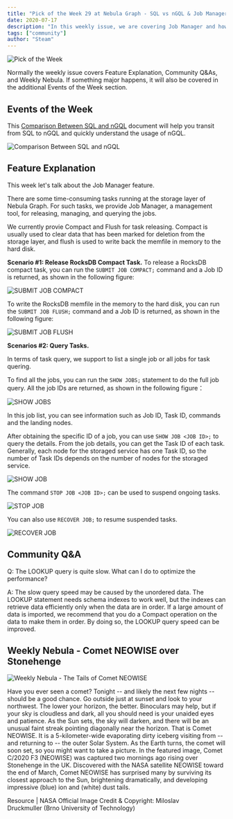 ```yaml
---
title: "Pick of the Week 29 at Nebula Graph - SQL vs nGQL & Job Manager in Nebula Graph"
date: 2020-07-17
description: "In this weekly issue, we are covering Job Manager and how to optimize the LOOKUP query in Nebula Graph. We have also prepared a guide for DBAs to compare SQL and nGQL."
tags: ["community"]
author: "Steam"
---
```


![Pick of the Week](https://user-images.githubusercontent.com/57335825/88050180-373c5100-cb0b-11ea-9d75-d02303846f3b.png)

Normally the weekly issue covers Feature Explanation, Community Q&As, and Weekly Nebula. If something major happens, it will also be covered in the additional Events of the Week section.

## Events of the Week

This [Comparison Between SQL and nGQL](https://docs.nebula-graph.io/manual-EN/5.appendix/sql-ngql/) document will help you transit from SQL to nGQL and quickly understand the usage of nGQL.

![Comparison Between SQL and nGQL](https://user-images.githubusercontent.com/57335825/88051041-d44bb980-cb0c-11ea-87bf-91fa4b36b084.png)

## Feature Explanation

This week let's talk about the Job Manager feature.

There are some time-consuming tasks running at the storage layer of Nebula Graph. For such tasks, we provide Job Manager, a management tool, for releasing, managing, and querying the jobs.

We currently provie Compact and Flush for task releasing. Compact is usually used to clear data that has been marked for deletion from the storage layer, and flush is used to write back the memfile in memory to the hard disk.

**Scenario #1: Release RocksDB Compact Task.**
To release a RocksDB compact task, you can run the `SUBMIT JOB COMPACT;` command and a Job ID is returned, as shown in the following figure:

![SUBMIT JOB COMPACT](https://user-images.githubusercontent.com/57335825/88051211-1bd24580-cb0d-11ea-837b-126099dac26d.png)

To write the RocksDB memfile in the memory to the hard disk, you can run the `SUBMIT JOB FLUSH;` command and a Job ID is returned, as shown in the following figure:

![SUBMIT JOB FLUSH](https://user-images.githubusercontent.com/57335825/88051325-43291280-cb0d-11ea-81f2-e4bb56110b8e.png)

**Scenarios #2: Query Tasks.**

In terms of task query, we support to list a single job or all jobs for task quering.

To find all the jobs, you can run the `SHOW JOBS;` statement to do the full job query. All the job IDs are returned, as shown in the following figure：

![SHOW JOBS](https://user-images.githubusercontent.com/57335825/88051557-aadf5d80-cb0d-11ea-81bc-33f5dcd37bd4.png)

In this job list, you can see information such as Job ID, Task ID, commands and the landing nodes.

After obtaining the specific ID of a job, you can use `SHOW JOB <JOB ID>;` to query the details. From the job details, you can get the Task ID of each task. Generally, each node for the storaged service has one Task ID, so the number of Task IDs depends on the number of nodes for the storaged service.

![SHOW JOB](https://user-images.githubusercontent.com/57335825/88051708-e11cdd00-cb0d-11ea-8c17-6e8cd2f7041b.png)

The command `STOP JOB <JOB ID>;` can be used to suspend ongoing tasks.

![STOP JOB](https://user-images.githubusercontent.com/57335825/88051801-175a5c80-cb0e-11ea-9ef5-f46efae74453.png)

You can also use `RECOVER JOB;` to resume suspended tasks.

![RECOVER JOB](https://user-images.githubusercontent.com/57335825/88051878-3ce76600-cb0e-11ea-8563-9a5efcd6e79c.png)

## Community Q&A

Q: The LOOKUP query is quite slow. What can I do to optimize the performance?

A: The slow query speed may be caused by the unordered data. The LOOKUP statement needs schema indexes to work well, but the indexes can retrieve data efficiently only when the data are in order. If a large amount of data is imported, we recommend that you do a Compact operation on the data to make them in order. By doing so, the LOOKUP query speed can be improved.

## Weekly Nebula - Comet NEOWISE over Stonehenge

![Weekly Nebula - The Tails of Comet NEOWISE](https://user-images.githubusercontent.com/57335825/88052001-6c966e00-cb0e-11ea-92fe-5eb40df36e6a.png)

Have you ever seen a comet? Tonight -- and likely the next few nights -- should be a good chance. Go outside just at sunset and look to your northwest. The lower your horizon, the better. Binoculars may help, but if your sky is cloudless and dark, all you should need is your unaided eyes and patience. As the Sun sets, the sky will darken, and there will be an unusual faint streak pointing diagonally near the horizon. That is Comet NEOWISE. It is a 5-kilometer-wide evaporating dirty iceberg visiting from -- and returning to -- the outer Solar System. As the Earth turns, the comet will soon set, so you might want to take a picture. In the featured image, Comet C/2020 F3 (NEOWISE) was captured two mornings ago rising over Stonehenge in the UK. Discovered with the NASA satellite NEOWISE toward the end of March, Comet NEOWISE has surprised many by surviving its closest approach to the Sun, brightening dramatically, and developing impressive (blue) ion and (white) dust tails.

Resource | NASA Official
Image Credit & Copyright: Miloslav Druckmuller (Brno University of Technology)